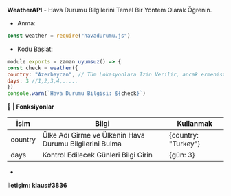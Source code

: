 **WeatherAPI** - Hava Durumu Bilgilerini Temel Bir Yöntem Olarak Öğrenin.

- Anma:
``` js
const weather = require("havadurumu.js")
```

- Kodu Başlat:
``` js
module.exports = zaman uyumsuz() => {
const check = weather({
country: "Azerbaycan", // Tüm Lokasyonlara İzin Verilir, ancak ermenistan değil
days: 3 //1,2,3,4,.....
})
console.warn(`Hava Durumu Bilgisi: ${check}`)

```

**📎 | Fonksiyonlar**

İsim | Bilgi | Kullanmak
------------ | ------------ | -------------
country | Ülke Adı Girme ve Ülkenin Hava Durumu Bilgilerini Bulma | {country: "Turkey"}
days | Kontrol Edilecek Günleri  Bilgi Girin | {gün: 3}


-

**İletişim: klaus#3836**